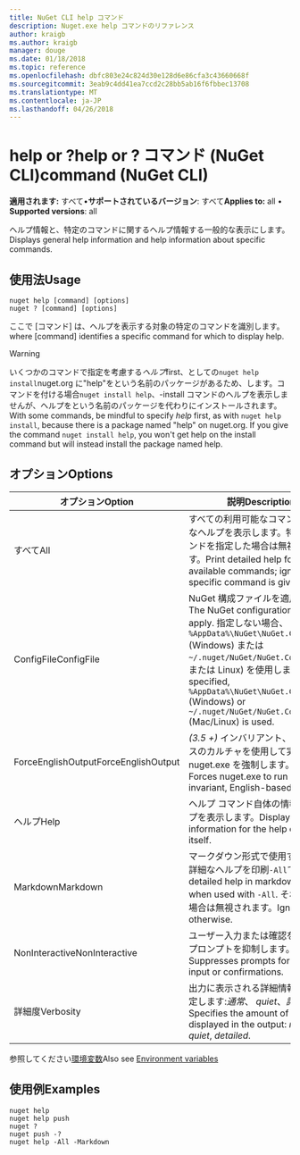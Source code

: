 ```yaml
---
title: NuGet CLI help コマンド
description: Nuget.exe help コマンドのリファレンス
author: kraigb
ms.author: kraigb
manager: douge
ms.date: 01/18/2018
ms.topic: reference
ms.openlocfilehash: dbfc803e24c824d30e128d6e86cfa3c43660668f
ms.sourcegitcommit: 3eab9c4dd41ea7ccd2c28bb5ab16f6fbbec13708
ms.translationtype: MT
ms.contentlocale: ja-JP
ms.lasthandoff: 04/26/2018
---
```

# <a name="help-or--command-nuget-cli"></a><span data-ttu-id="1af29-103">help or ?</span><span class="sxs-lookup"><span data-stu-id="1af29-103">help or ?</span></span> <span data-ttu-id="1af29-104">コマンド (NuGet CLI)</span><span class="sxs-lookup"><span data-stu-id="1af29-104">command (NuGet CLI)</span></span>

<span data-ttu-id="1af29-105">**適用されます:** すべて&bullet;**サポートされているバージョン**: すべて</span><span class="sxs-lookup"><span data-stu-id="1af29-105">**Applies to:** all &bullet; **Supported versions**: all</span></span>

<span data-ttu-id="1af29-106">ヘルプ情報と、特定のコマンドに関するヘルプ情報する一般的な表示にします。</span><span class="sxs-lookup"><span data-stu-id="1af29-106">Displays general help information and help information about specific commands.</span></span>

## <a name="usage"></a><span data-ttu-id="1af29-107">使用法</span><span class="sxs-lookup"><span data-stu-id="1af29-107">Usage</span></span>

```cli
nuget help [command] [options]
nuget ? [command] [options]
```

<span data-ttu-id="1af29-108">ここで [コマンド] は、ヘルプを表示する対象の特定のコマンドを識別します。</span><span class="sxs-lookup"><span data-stu-id="1af29-108">where [command] identifies a specific command for which to display help.</span></span>

> [!Warning]
> <span data-ttu-id="1af29-109">いくつかのコマンドで指定を考慮する*ヘルプ*first、としての`nuget help install`nuget.org に"help"をという名前のパッケージがあるため、します。コマンドを付ける場合`nuget install help`、-install コマンドのヘルプを表示しませんが、ヘルプをという名前のパッケージを代わりにインストールされます。</span><span class="sxs-lookup"><span data-stu-id="1af29-109">With some commands, be mindful to specify *help* first, as with `nuget help install`, because there is a package named "help" on nuget.org. If you give the command `nuget install help`, you won't get help on the install command but will instead install the package named help.</span></span>

## <a name="options"></a><span data-ttu-id="1af29-110">オプション</span><span class="sxs-lookup"><span data-stu-id="1af29-110">Options</span></span>

| <span data-ttu-id="1af29-111">オプション</span><span class="sxs-lookup"><span data-stu-id="1af29-111">Option</span></span> | <span data-ttu-id="1af29-112">説明</span><span class="sxs-lookup"><span data-stu-id="1af29-112">Description</span></span> |
| --- | --- |
| <span data-ttu-id="1af29-113">すべて</span><span class="sxs-lookup"><span data-stu-id="1af29-113">All</span></span> | <span data-ttu-id="1af29-114">すべての利用可能なコマンドは詳細なヘルプを表示します。特定のコマンドを指定した場合は無視されます。</span><span class="sxs-lookup"><span data-stu-id="1af29-114">Print detailed help for all available commands; ignored if a specific command is given.</span></span> |
| <span data-ttu-id="1af29-115">ConfigFile</span><span class="sxs-lookup"><span data-stu-id="1af29-115">ConfigFile</span></span> | <span data-ttu-id="1af29-116">NuGet 構成ファイルを適用します。</span><span class="sxs-lookup"><span data-stu-id="1af29-116">The NuGet configuration file to apply.</span></span> <span data-ttu-id="1af29-117">指定しない場合、 `%AppData%\NuGet\NuGet.Config` (Windows) または`~/.nuget/NuGet/NuGet.Config`(Mac または Linux) を使用します。</span><span class="sxs-lookup"><span data-stu-id="1af29-117">If not specified, `%AppData%\NuGet\NuGet.Config` (Windows) or `~/.nuget/NuGet/NuGet.Config` (Mac/Linux) is used.</span></span>|
| <span data-ttu-id="1af29-118">ForceEnglishOutput</span><span class="sxs-lookup"><span data-stu-id="1af29-118">ForceEnglishOutput</span></span> | <span data-ttu-id="1af29-119">*(3.5 +)* インバリアント、英語ベースのカルチャを使用して実行する nuget.exe を強制します。</span><span class="sxs-lookup"><span data-stu-id="1af29-119">*(3.5+)* Forces nuget.exe to run using an invariant, English-based culture.</span></span> |
| <span data-ttu-id="1af29-120">ヘルプ</span><span class="sxs-lookup"><span data-stu-id="1af29-120">Help</span></span> | <span data-ttu-id="1af29-121">ヘルプ コマンド自体の情報のヘルプを表示します。</span><span class="sxs-lookup"><span data-stu-id="1af29-121">Displays help information for the help command itself.</span></span> |
| <span data-ttu-id="1af29-122">Markdown</span><span class="sxs-lookup"><span data-stu-id="1af29-122">Markdown</span></span> | <span data-ttu-id="1af29-123">マークダウン形式で使用する場合の詳細なヘルプを印刷`-All`です。</span><span class="sxs-lookup"><span data-stu-id="1af29-123">Print detailed help in markdown format when used with `-All`.</span></span> <span data-ttu-id="1af29-124">それ以外の場合は無視されます。</span><span class="sxs-lookup"><span data-stu-id="1af29-124">Ignored otherwise.</span></span> |
| <span data-ttu-id="1af29-125">NonInteractive</span><span class="sxs-lookup"><span data-stu-id="1af29-125">NonInteractive</span></span> | <span data-ttu-id="1af29-126">ユーザー入力または確認を要求するプロンプトを抑制します。</span><span class="sxs-lookup"><span data-stu-id="1af29-126">Suppresses prompts for user input or confirmations.</span></span> |
| <span data-ttu-id="1af29-127">詳細度</span><span class="sxs-lookup"><span data-stu-id="1af29-127">Verbosity</span></span> | <span data-ttu-id="1af29-128">出力に表示される詳細情報の量を指定します:*通常*、 *quiet*、*詳細*です。</span><span class="sxs-lookup"><span data-stu-id="1af29-128">Specifies the amount of detail displayed in the output: *normal*, *quiet*, *detailed*.</span></span> |

<span data-ttu-id="1af29-129">参照してください[環境変数](cli-ref-environment-variables.md)</span><span class="sxs-lookup"><span data-stu-id="1af29-129">Also see [Environment variables](cli-ref-environment-variables.md)</span></span>

## <a name="examples"></a><span data-ttu-id="1af29-130">使用例</span><span class="sxs-lookup"><span data-stu-id="1af29-130">Examples</span></span>

```cli
nuget help
nuget help push
nuget ?
nuget push -?
nuget help -All -Markdown
```
